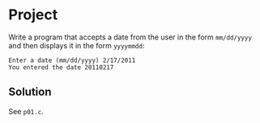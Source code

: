 # Project

Write a program that accepts a date from the user in the form `mm/dd/yyyy` and
then displays it in the form `yyyymmdd`:

```
Enter a date (mm/dd/yyyy) 2/17/2011
You entered the date 20110217
```

## Solution

See `p01.c`.
